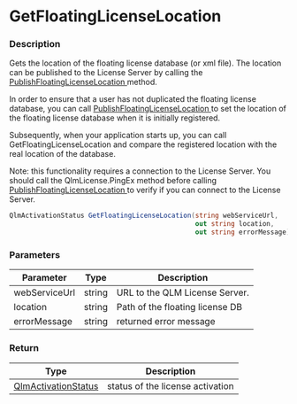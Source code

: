 # GetFloatingLicenseLocation

### Description

Gets the location of the floating license database (or xml file). The location can be published to the License Server by calling the [PublishFloatingLicenseLocation ](https://soraco.readme.io/reference/publishfloatinglicenselocation)method.

In order to ensure that a user has not duplicated the floating license database, you can call [PublishFloatingLicenseLocation ](https://soraco.readme.io/reference/publishfloatinglicenselocation)to set the location of the floating license database when it is initially registered.

Subsequently, when your application starts up, you can call GetFloatingLicenseLocation and compare the registered location with the real location of the database.

Note: this functionality requires a connection to the License Server. You should call the QlmLicense.PingEx method before calling [PublishFloatingLicenseLocation ](https://soraco.readme.io/reference/publishfloatinglicenselocation)to verify if you can connect to the License Server.

```c#
QlmActivationStatus GetFloatingLicenseLocation(string webServiceUrl,
                                               out string location,
                                               out string errorMessage)
```

### Parameters

| Parameter     |  Type  | Description                     |
| ------------- | :----: | ------------------------------- |
| webServiceUrl | string | URL to the QLM License Server.  |
| location      | string | Path of the floating license DB |
| errorMessage  | string | returned error message          |

### Return

| Type                                                                                        | Description                      |
| ------------------------------------------------------------------------------------------- | -------------------------------- |
| [QlmActivationStatus](https://dash.readme.com/project/soraco/v1.0/refs/qlmactivationstatus) | status of the license activation |
